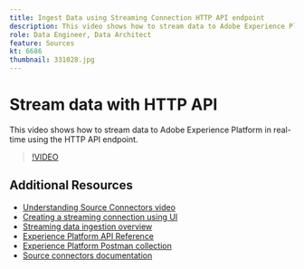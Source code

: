```yaml
---
title: Ingest Data using Streaming Connection HTTP API endpoint
description: This video shows how to stream data to Adobe Experience Platform in real-time using the HTTP API endpoint.
role: Data Engineer, Data Architect
feature: Sources
kt: 6686
thumbnail: 331028.jpg
---
```


# Stream data with HTTP API 

This video shows how to stream data to Adobe Experience Platform in real-time using the HTTP API endpoint.

>[!VIDEO](https://video.tv.adobe.com/v/29711?quality=12&learn=on)

## Additional Resources

* [Understanding Source Connectors video](overview.md)
* [Creating a streaming connection using UI](https://experienceleague.adobe.com/docs/experience-platform/ingestion/tutorials/create-streaming-connection-ui.html?lang=en#tutorials)
* [Streaming data ingestion overview](https://experienceleague.adobe.com/docs/platform-learn/tutorials/data-ingestion/understanding-streaming-ingestion.html?lang=en#data-ingestion)
* [Experience Platform API Reference](https://www.adobe.io/apis/experienceplatform/home/api-reference.html#!acpdr/swagger-specs/flow-service.yaml)
* [Experience Platform Postman collection](https://github.com/adobe/experience-platform-postman-samples/tree/master/apis/experience-platform)
* [Source connectors documentation](https://experienceleague.adobe.com/docs/experience-platform/sources/home.html)
